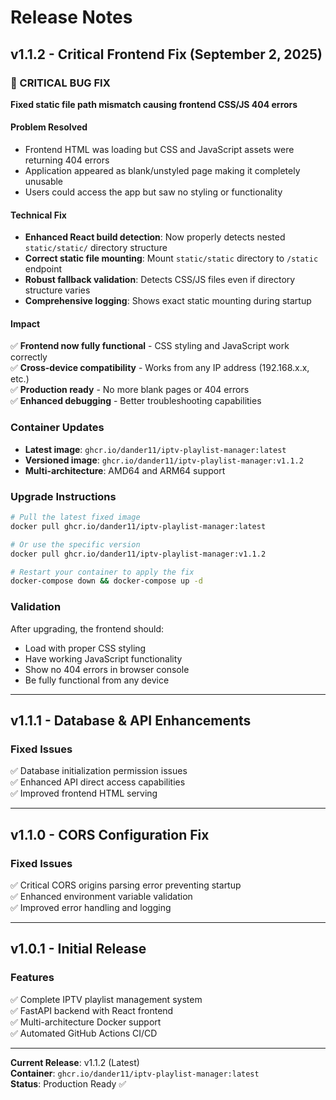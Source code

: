 # Release Notes

## v1.1.2 - Critical Frontend Fix (September 2, 2025)

### 🚨 CRITICAL BUG FIX
**Fixed static file path mismatch causing frontend CSS/JS 404 errors**

#### Problem Resolved
- Frontend HTML was loading but CSS and JavaScript assets were returning 404 errors
- Application appeared as blank/unstyled page making it completely unusable
- Users could access the app but saw no styling or functionality

#### Technical Fix
- **Enhanced React build detection**: Now properly detects nested `static/static/` directory structure
- **Correct static file mounting**: Mount `static/static` directory to `/static` endpoint
- **Robust fallback validation**: Detects CSS/JS files even if directory structure varies
- **Comprehensive logging**: Shows exact static mounting during startup

#### Impact
✅ **Frontend now fully functional** - CSS styling and JavaScript work correctly  
✅ **Cross-device compatibility** - Works from any IP address (192.168.x.x, etc.)  
✅ **Production ready** - No more blank pages or 404 errors  
✅ **Enhanced debugging** - Better troubleshooting capabilities  

### Container Updates
- **Latest image**: `ghcr.io/dander11/iptv-playlist-manager:latest`
- **Versioned image**: `ghcr.io/dander11/iptv-playlist-manager:v1.1.2`
- **Multi-architecture**: AMD64 and ARM64 support

### Upgrade Instructions
```bash
# Pull the latest fixed image
docker pull ghcr.io/dander11/iptv-playlist-manager:latest

# Or use the specific version
docker pull ghcr.io/dander11/iptv-playlist-manager:v1.1.2

# Restart your container to apply the fix
docker-compose down && docker-compose up -d
```

### Validation
After upgrading, the frontend should:
- Load with proper CSS styling
- Have working JavaScript functionality  
- Show no 404 errors in browser console
- Be fully functional from any device

---

## v1.1.1 - Database & API Enhancements

### Fixed Issues
✅ Database initialization permission issues  
✅ Enhanced API direct access capabilities  
✅ Improved frontend HTML serving  

---

## v1.1.0 - CORS Configuration Fix

### Fixed Issues  
✅ Critical CORS origins parsing error preventing startup  
✅ Enhanced environment variable validation  
✅ Improved error handling and logging  

---

## v1.0.1 - Initial Release

### Features
✅ Complete IPTV playlist management system  
✅ FastAPI backend with React frontend  
✅ Multi-architecture Docker support  
✅ Automated GitHub Actions CI/CD  

---

**Current Release**: v1.1.2 (Latest)  
**Container**: `ghcr.io/dander11/iptv-playlist-manager:latest`  
**Status**: Production Ready ✅
